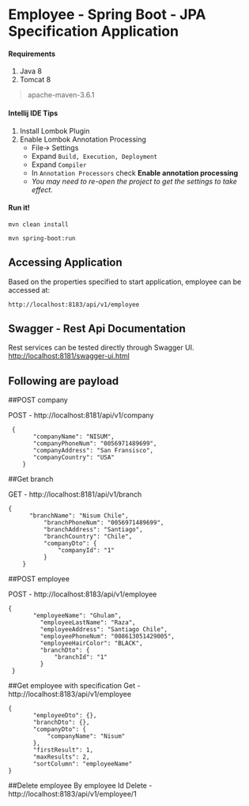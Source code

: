 Employee - Spring Boot - JPA Specification Application
====================================


#### Requirements
1. Java 8
2. Tomcat 8

> apache-maven-3.6.1


#### Intellij IDE Tips
1. Install Lombok Plugin
2. Enable Lombok Annotation Processing
    - File-> Settings
    - Expand `Build, Execution, Deployment`
    - Expand `Compiler`
    - In `Annotation Processors` check **Enable annotation processing**
    - _You may need to re-open the project to get the settings to take effect_.

#### Run it!
```
mvn clean install
```
```
mvn spring-boot:run
```

## Accessing Application
Based on the properties specified to start application, employee can be accessed at:
```
http://localhost:8183/api/v1/employee
```
## Swagger - Rest Api Documentation
Rest services can be tested directly through Swagger UI.
[http://localhost:8181/swagger-ui.html](http://localhost:8181/swagger-ui.html)


## Following are payload

##POST company

POST - http://localhost:8181/api/v1/company

     {
           "companyName": "NISUM",
           "companyPhoneNum": "0056971489699",
           "companyAddress": "San Fransisco",
           "companyCountry": "USA"
        }
       

##Get branch

GET - http://localhost:8181/api/v1/branch

    {
          "branchName": "Nisum Chile",
              "branchPhoneNum": "0056971489699",
              "branchAddress": "Santiago",
              "branchCountry": "Chile",
              "companyDto": {
                  "companyId": "1"
              }
        }
        

##POST employee

POST - http://localhost:8183/api/v1/employee

    {
           "employeeName": "Ghulam",
             "employeeLastName": "Raza",
             "employeeAddress": "Santiago Chile",
             "employeePhoneNum": "008613051429005",
             "employeeHairColor": "BLACK",
             "branchDto": {
                 "branchId": "1"
             }
     }
        

##Get employee with specification
Get -  http://localhost:8183/api/v1/employee 

    {
           "employeeDto": {},
           "branchDto": {},
           "companyDto": {
               "companyName": "Nisum"
           },
           "firstResult": 1,
           "maxResults": 2,
           "sortColumn": "employeeName"
    }
        
##Delete employee By employee Id
Delete - http://localhost:8183/api/v1/employee/1



